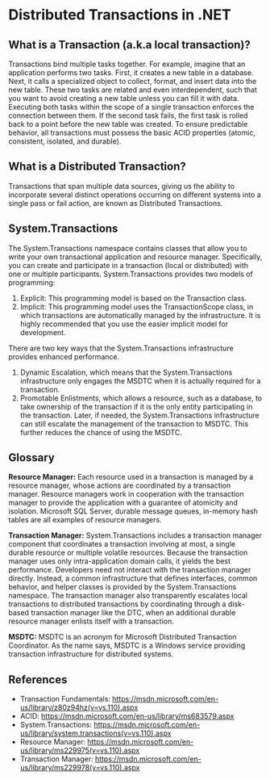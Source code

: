 
**Distributed Transactions in .NET**
=============================

What is a Transaction (a.k.a local transaction)?
---------------------------
Transactions bind multiple tasks together. For example, imagine that an application performs two tasks. First, it creates a new table in a database. Next, it calls a specialized object to collect, format, and insert data into the new table. These two tasks are related and even interdependent, such that you want to avoid creating a new table unless you can fill it with data. Executing both tasks within the scope of a single transaction enforces the connection between them. If the second task fails, the first task is rolled back to a point before the new table was created. To ensure predictable behavior, all transactions must possess the basic ACID properties (atomic, consistent, isolated, and durable).

What is a Distributed Transaction?
-----------------------------------------
Transactions that span multiple data sources, giving us the ability to incorporate several distinct operations occurring on different systems into a single pass or fail action, are known as Distributed Transactions.

System.Transactions
-------------------------
The System.Transactions namespace contains classes that allow you to write your own transactional application and resource manager. Specifically, you can create and participate in a transaction (local or distributed) with one or multiple participants. System.Transactions provides two models of programming:

 1. Explicit: This programming model is based on the Transaction class.
 2. Implicit: This programming model uses the TransactionScope class, in which transactions are automatically managed by the infrastructure. It is highly recommended that you use the easier implicit model for development. 

There are two key ways that the System.Transactions infrastructure provides enhanced performance.

 1. Dynamic Escalation, which means that the System.Transactions infrastructure only engages the MSDTC when it is actually required for a transaction. 
 2. Promotable Enlistments, which allows a resource, such as a database, to take ownership of the transaction if it is the only entity participating in the transaction. Later, if needed, the System.Transactions infrastructure can still escalate the management of the transaction to MSDTC. This further reduces the chance of using the MSDTC. 

Glossary
----------
**Resource Manager:** Each resource used in a transaction is managed by a resource manager, whose actions are coordinated by a transaction manager. Resource managers work in cooperation with the transaction manager to provide the application with a guarantee of atomicity and isolation. Microsoft SQL Server, durable message queues, in-memory hash tables are all examples of resource managers.

**Transaction Manager:** System.Transactions includes a transaction manager component that coordinates a transaction involving at most, a single durable resource or multiple volatile resources. Because the transaction manager uses only intra-application domain calls, it yields the best performance. Developers need not interact with the transaction manager directly. Instead, a common infrastructure that defines interfaces, common behavior, and helper classes is provided by the System.Transactions namespace. The transaction manager also transparently escalates local transactions to distributed transactions by coordinating through a disk-based transaction manager like the DTC, when an additional durable resource manager enlists itself 
with a transaction.

**MSDTC:** MSDTC is an acronym for Microsoft Distributed Transaction Coordinator. As the name says, MSDTC is a Windows service providing transaction infrastructure for distributed systems.

References
-------------

 - Transaction Fundamentals: 
    https://msdn.microsoft.com/en-us/library/z80z94hz(v=vs.110).aspx
 - ACID: https://msdn.microsoft.com/en-us/library/ms683579.aspx
 - System.Transactions: 
   https://msdn.microsoft.com/en-us/library/system.transactions(v=vs.110).aspx
 - Resource Manager:
   https://msdn.microsoft.com/en-us/library/ms229975(v=vs.110).aspx
 - Transaction Manager: 
   https://msdn.microsoft.com/en-us/library/ms229978(v=vs.110).aspx
